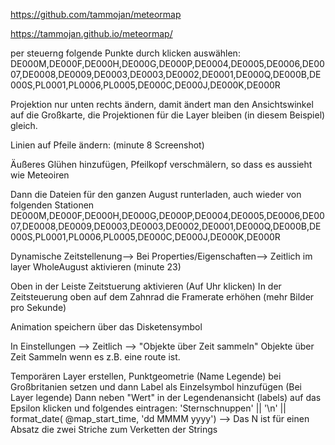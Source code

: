https://github.com/tammojan/meteormap

https://tammojan.github.io/meteormap/

per steuerng folgende Punkte durch klicken auswählen:
DE000M,DE000F,DE000H,DE000G,DE000P,DE0004,DE0005,DE0006,DE0007,DE0008,DE0009,DE0003,DE0003,DE0002,DE0001,DE000Q,DE000B,DE000S,PL0001,PL0006,PL0005,DE000C,DE000J,DE000K,DE000R

Projektion nur unten rechts ändern, damit ändert man den Ansichtswinkel auf die Großkarte, die Projektionen für die Layer bleiben (in diesem Beispiel) gleich. 

Linien auf Pfeile ändern:
(minute 8 Screenshot)

Äußeres Glühen hinzufügen, Pfeilkopf verschmälern, so dass es aussieht wie Meteoiren

Dann die Dateien für den ganzen August runterladen, auch wieder von folgenden Stationen
DE000M,DE000F,DE000H,DE000G,DE000P,DE0004,DE0005,DE0006,DE0007,DE0008,DE0009,DE0003,DE0003,DE0002,DE0001,DE000Q,DE000B,DE000S,PL0001,PL0006,PL0005,DE000C,DE000J,DE000K,DE000R

Dynamische Zeitstellenung--> Bei Properties/Eigenschaften--> Zeitlich im layer WholeAugust aktivieren (minute 23)

Oben in der Leiste Zeitstuerung aktivieren (Auf Uhr klicken)
In der Zeitsteuerung oben auf dem Zahnrad die Framerate erhöhen (mehr Bilder pro Sekunde) 

Animation speichern über das Disketensymbol

In Einstellungen --> Zeitlich --> "Objekte über Zeit sammeln"
Objekte über Zeit Sammeln wenn es z.B. eine route ist.

Temporären Layer erstellen, Punktgeometrie (Name Legende) bei Großbritanien setzen und dann Label als Einzelsymbol hinzufügen (Bei Layer legende)
Dann neben "Wert" in der Legendenansicht (labels) auf das Epsilon klicken und folgendes eintragen:
'Sternschnuppen'   || '\n'  ||   format_date(  @map_start_time, 'dd MMMM yyyy') 
--> Das N ist für einen Absatz die zwei Striche zum Verketten der Strings
